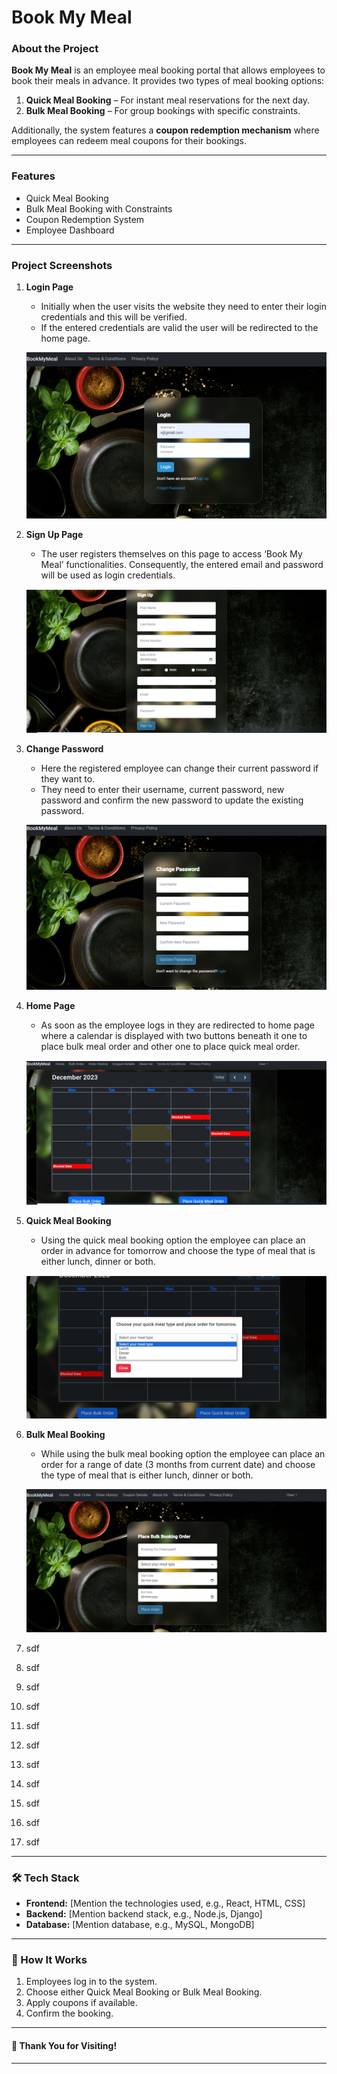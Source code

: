 # Book My Meal

### About the Project
**Book My Meal** is an employee meal booking portal that allows employees to book their meals in advance. It provides two types of meal booking options:
1. **Quick Meal Booking** – For instant meal reservations for the next day.
2. **Bulk Meal Booking** – For group bookings with specific constraints.

Additionally, the system features a **coupon redemption mechanism** where employees can redeem meal coupons for their bookings.

---

### Features
- Quick Meal Booking  
- Bulk Meal Booking with Constraints  
- Coupon Redemption System  
- Employee Dashboard   

---

### Project Screenshots

1. **Login Page**
   - Initially when the user visits the website they need to enter their login credentials and this will be verified.
   -  If the entered credentials are valid the user will be redirected to the home page.

   ![Login Page](https://github.com/vraj1012/Book-My-Meal/blob/main/BookMyMealAppImages/1login.jpg)
 
2. **Sign Up Page**
   - The user registers themselves on this page to access ‘Book My Meal’ functionalities. Consequently, the entered email and password will be used as login credentials.

   ![Sign Up Page](https://github.com/vraj1012/Book-My-Meal/blob/main/BookMyMealAppImages/2Signup.jpg)

3. **Change Password**
   - Here the registered employee can change their current password if they want to.
   - They need to enter their username,
current password, new password and confirm the new password to update the existing password.

   ![Change Password](https://github.com/vraj1012/Book-My-Meal/blob/main/BookMyMealAppImages/3ChangePassword.jpg)

4. **Home Page**
   - As soon as the employee logs in they are redirected to home page where a calendar is displayed  with two buttons beneath it one to place bulk meal order and other one to place quick meal order.

   ![Home Page](https://github.com/vraj1012/Book-My-Meal/blob/main/BookMyMealAppImages/4HomePage.jpg)

5. **Quick Meal Booking**
   - Using the quick meal booking option the employee can place an order in advance for tomorrow and choose the type of meal that is either lunch, dinner or both.
        
   ![Quick Meal Booking](https://github.com/vraj1012/Book-My-Meal/blob/main/BookMyMealAppImages/5QuickMealBooking.jpg)

6. **Bulk Meal Booking**
   - While using the bulk meal booking option the employee can place an order for a range of date (3 months from current date) and choose the type of meal that is either lunch, dinner or both.

   ![Bulk Meal Booking](https://github.com/vraj1012/Book-My-Meal/blob/main/BookMyMealAppImages/6BulkMealBooking.jpg)
     
   

7. sdf
8. sdf
9. sdf
10. sdf
11. sdf
12. sdf
13. sdf
14. sdf
15. sdf
16. sdf
17. sdf


---

### 🛠️ Tech Stack
- **Frontend:** [Mention the technologies used, e.g., React, HTML, CSS]  
- **Backend:** [Mention backend stack, e.g., Node.js, Django]  
- **Database:** [Mention database, e.g., MySQL, MongoDB]  

---

### 🎯 How It Works
1. Employees log in to the system.
2. Choose either Quick Meal Booking or Bulk Meal Booking.
3. Apply coupons if available.
4. Confirm the booking.

---


#### 🎉 Thank You for Visiting!  

---
